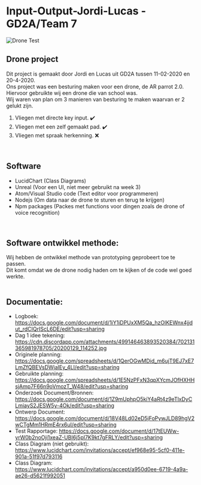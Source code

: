 # Input-Output-Jordi-Lucas - GD2A/Team 7

![Drone Test](https://cdn.discordapp.com/attachments/499146463893520384/702125375450513448/unknown.png) <br>
<h2> Drone project </h2>
Dit project is gemaakt door Jordi en Lucas uit GD2A tussen 11-02-2020 en 20-4-2020. <br>
Ons project was een besturing maken voor een drone, de AR parrot 2.0. <br>
Hiervoor gebruikte wij een drone die van school was. <br>
Wij waren van plan om 3 manieren van besturing te maken waarvan er 2 gelukt zijn. <br>

1. Vliegen met directe key input. :heavy_check_mark: <br>
2. Vliegen met een zelf gemaakt pad. :heavy_check_mark: <br>
3. Vliegen met spraak herkenning. :x: <br>
<br>
<h2> Software </h2>

* LucidChart (Class Diagrams) <br>
* Unreal (Voor een UI, niet meer gebruikt na week 3) <br>
* Atom/Visual Studio code (Text editor voor programmeren) <br>
* Nodejs (Om data naar de drone te sturen en terug te krijgen) <br>
* Npm packages (Packes met functions voor dingen zoals de drone of voice recognition) <br>
<br>

<h2>Software ontwikkel methode: </h2>
Wij hebben de ontwikkel methode van prototyping geprobeert toe te passen. <br>
Dit komt omdat we de drone nodig haden om te kijken of de code wel goed werkte. <br>
<br>

<h2> Documentatie:</h2>

* Logboek: https://docs.google.com/document/d/1iY1iDPUxXM5Qa_hzOlKEWnx4jjdut_rdCIQrIScL6DE/edit?usp=sharing <br>
* Dag 1 idee tekening: https://cdn.discordapp.com/attachments/499146463893520384/702131365981978705/20200129_114252.jpg <br>
* Originele planning: https://docs.google.com/spreadsheets/d/1QerOGwMDid_m6ujT9EJ7xE7LmZfQBEVsDWjaIEy_4LI/edit?usp=sharing<br>
* Gebruikte planning: https://docs.google.com/spreadsheets/d/1E5NzPFxN3qpXYcmJOfHXHHsjAmp7F66n9oVmozT_W48/edit?usp=sharing <br>
* Onderzoek Document/Bronnen: https://docs.google.com/document/d/1Z9mUphpO5kiY4aRt4z9eTlxDyCLmiayS2JESW5y-4Ok/edit?usp=sharing <br>
* Ontwerp Document: https://docs.google.com/document/d/18V48Ld02eD5jFoPywJLD89hgV2wCTgMm1HRmE4rx6uI/edit?usp=sharing <br>
* Test Rapportage: https://docs.google.com/document/d/17tEUWw-yrW0b2noOji1xeaZ-UBI6j5pl7K9kt7gFRLY/edit?usp=sharing <br>
* Class Diagram (niet gebruikt): https://www.lucidchart.com/invitations/accept/ef968e95-5cf0-411e-901a-51f97d793116 <br>
* Class Diagram: https://www.lucidchart.com/invitations/accept/a950d0ee-6719-4a9a-ae26-d5621f992051<br>
